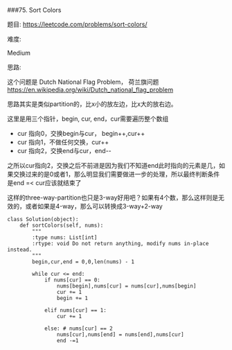 ###75. Sort Colors

题目:
<https://leetcode.com/problems/sort-colors/>


难度:

Medium 


思路:

这个问题是 Dutch National Flag Problem， 荷兰旗问题
<https://en.wikipedia.org/wiki/Dutch_national_flag_problem>


思路其实是类似partition的，比x小的放左边，比x大的放右边。

这里是用三个指针，begin, cur, end，cur需要遍历整个数组

- cur 指向0，交换begin与cur， begin++,cur++
- cur 指向1，不做任何交换，cur++
- cur 指向2，交换end与cur，end--

之所以cur指向2，交换之后不前进是因为我们不知道end此时指向的元素是几，如果交换过来的是0或者1，那么明显我们需要做进一步的处理，所以最终判断条件是end =< cur应该就结束了

这样的three-way-partition也只是3-way好用吧？如果有4个数，那么这样则是无效的，或者如果是4-way，那么可以转换成3-way+2-way


```
class Solution(object):
    def sortColors(self, nums):
        """
        :type nums: List[int]
        :rtype: void Do not return anything, modify nums in-place instead.
        """
        begin,cur,end = 0,0,len(nums) - 1

        while cur <= end:
        	if nums[cur] == 0:
        		nums[begin],nums[cur] = nums[cur],nums[begin]
        		cur += 1
        		begin += 1

        	elif nums[cur] == 1:
        		cur += 1

        	else: # nums[cur] == 2
        		nums[cur],nums[end] = nums[end],nums[cur]
        		end -=1

```

